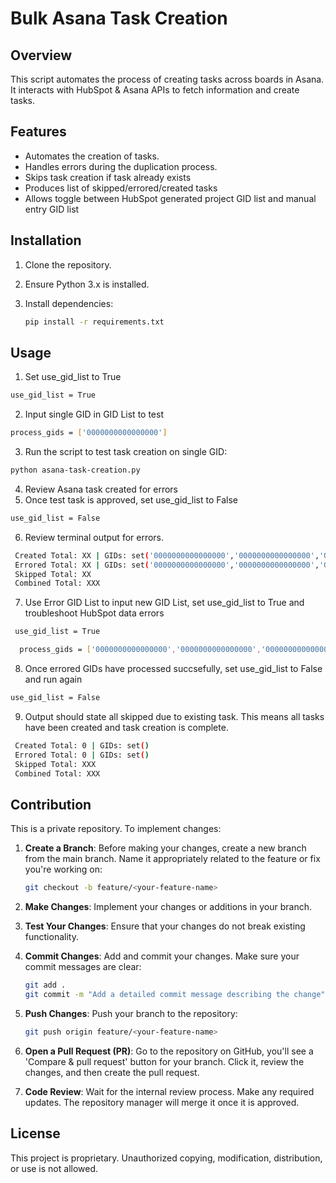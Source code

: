 # Bulk Asana Task Creation

## Overview

This script automates the process of creating tasks across boards in Asana. It interacts with HubSpot & Asana APIs to fetch information and create tasks.

## Features

- Automates the creation of tasks.
- Handles errors during the duplication process.
- Skips task creation if task already exists
- Produces list of skipped/errored/created tasks
- Allows toggle between HubSpot generated project GID list and manual entry GID list

## Installation

1. Clone the repository.
2. Ensure Python 3.x is installed.
3. Install dependencies:

   ```bash
   pip install -r requirements.txt
   ```

## Usage

1. Set use_gid_list to True

  ```bash
  use_gid_list = True
   ```

2. Input single GID in GID List to test

  ```bash
  process_gids = ['0000000000000000'] 
   ```
3. Run the script to test task creation on single GID:

```bash
python asana-task-creation.py
```

4. Review Asana task created for errors
5. Once test task is approved, set use_gid_list to False

  ```bash
  use_gid_list = False
   ```

6. Review terminal output for errors.

  ```bash
   Created Total: XX | GIDs: set('0000000000000000','0000000000000000','0000000000000000')
   Errored Total: XX | GIDs: set('0000000000000000','0000000000000000','0000000000000000')
   Skipped Total: XX
   Combined Total: XXX
   ```
 
7. Use Error GID List to input new GID List, set use_gid_list to True and troubleshoot HubSpot data errors

 ```bash
  use_gid_list = True
   ```
  ```bash
    process_gids = ['0000000000000000','0000000000000000','0000000000000000']
   ```

8. Once errored GIDs have processed succsefully, set use_gid_list to False and run again

  ```bash
  use_gid_list = False
   ```
9. Output should state all skipped due to existing task. This means all tasks have been created and task creation is complete.

  ```bash
   Created Total: 0 | GIDs: set()
   Errored Total: 0 | GIDs: set()
   Skipped Total: XXX
   Combined Total: XXX
   ```

## Contribution

This is a private repository. To implement changes:

1. **Create a Branch**: Before making your changes, create a new branch from the main branch. Name it appropriately related to the feature or fix you're working on:

    ```bash
    git checkout -b feature/<your-feature-name>
    ```

2. **Make Changes**: Implement your changes or additions in your branch.

3. **Test Your Changes**: Ensure that your changes do not break existing functionality.

4. **Commit Changes**: Add and commit your changes. Make sure your commit messages are clear:

    ```bash
    git add .
    git commit -m "Add a detailed commit message describing the change"
    ```

5. **Push Changes**: Push your branch to the repository:

    ```bash
    git push origin feature/<your-feature-name>
    ```

6. **Open a Pull Request (PR)**: Go to the repository on GitHub, you'll see a 'Compare & pull request' button for your branch. Click it, review the changes, and then create the pull request.

7. **Code Review**: Wait for the internal review process. Make any required updates. The repository manager will merge it once it is approved.

## License

This project is proprietary. Unauthorized copying, modification, distribution, or use is not allowed.
